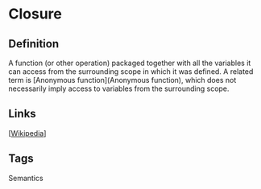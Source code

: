 # Closure

## Definition
A function (or other operation) packaged together with all the variables it can access from the surrounding scope in which it was defined. A related term is [Anonymous function](Anonymous function), which does not necessarily imply access to variables from the surrounding scope.

## Links


[[Wikipedia](http://en.wikipedia.org/wiki/Closure_(computer_science))]

## Tags
Semantics


